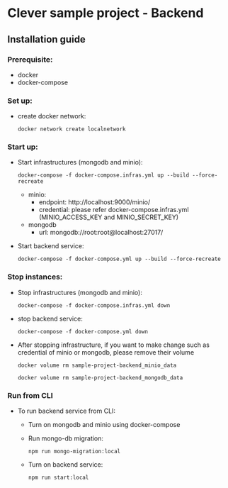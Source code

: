 # Clever sample project - Backend
## Installation guide


### Prerequisite:
- docker
- docker-compose


### Set up:
- create docker network:

  `docker network create localnetwork`

### Start up:

- Start infrastructures (mongodb and minio):

  `docker-compose -f docker-compose.infras.yml up --build --force-recreate`

  * minio:
    * endpoint: http://localhost:9000/minio/
    * credential: please refer docker-compose.infras.yml (MINIO_ACCESS_KEY and MINIO_SECRET_KEY)
  * mongodb 
    * url: mongodb://root:root@localhost:27017/
  
- Start backend service:

   `docker-compose -f docker-compose.yml up --build --force-recreate`

### Stop instances:
- Stop infrastructures (mongodb and minio):

  `docker-compose -f docker-compose.infras.yml down` 
- stop backend service:

  `docker-compose -f docker-compose.yml down`

* After stopping infrastructure, if you want to make change such as credential of minio or mongodb, please remove their volume

  `docker volume rm sample-project-backend_minio_data`

  `docker volume rm sample-project-backend_mongodb_data`

### Run from CLI
- To run backend service from CLI:
    * Turn on mongodb and minio using docker-compose
    * Run mongo-db migration:
      
      `npm run mongo-migration:local`
    * Turn on backend service:
    
      `npm run start:local`
